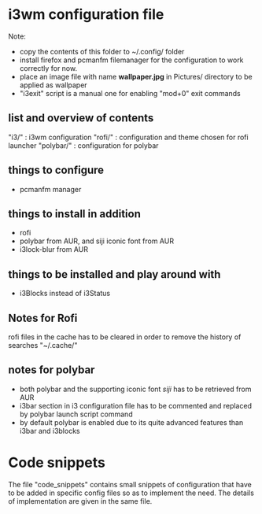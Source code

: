 # i3wm configuration file
Note:
* copy the contents of this folder to ~/.config/ folder
* install firefox and pcmanfm filemanager for the configuration to work correctly for now.
* place an image file with name **wallpaper.jpg** in Pictures/ directory to be applied as wallpaper
* "i3exit" script is a manual one for enabling "mod+0" exit commands

## list and overview of contents
"i3/" : i3wm configuration
"rofi/" : configuration and theme chosen for rofi launcher
"polybar/" : configuration for polybar

## things to configure
* pcmanfm manager

## things to install in addition
* rofi <instead of dmenu>
* polybar from AUR, and siji iconic font from AUR
* i3lock-blur from AUR

## things to be installed and play around with
* i3Blocks instead of i3Status

## Notes for Rofi
rofi files in the cache has to be cleared in order to remove the history of searches "~/.cache/"

## notes for polybar ##
  * both polybar and the supporting iconic font *siji* has to be retrieved from AUR
  * i3bar section in i3 configuration file has to be commented and replaced by polybar launch script command
  * by default polybar is enabled due to its quite advanced features than i3bar and i3blocks

# Code snippets
The file "code_snippets" contains small snippets of configuration that have to be added in specific config files so as to implement the need. The details of implementation are given in the same file.
